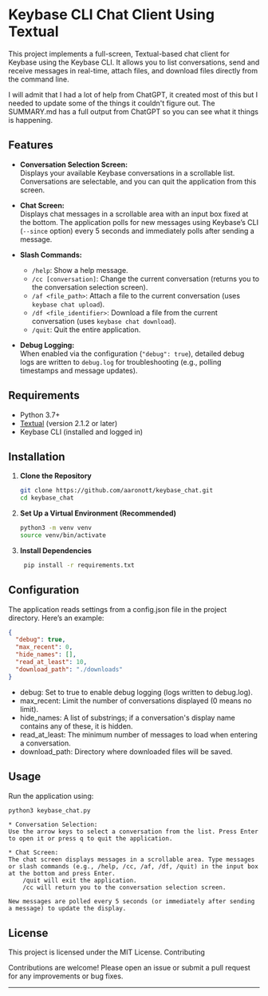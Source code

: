 # Keybase CLI Chat Client Using Textual

This project implements a full-screen, Textual-based chat client for Keybase using the Keybase CLI. It allows you to list conversations, send and receive messages in real-time, attach files, and download files directly from the command line.

I will admit that I had a lot of help from ChatGPT, it created most of this but I needed to update some of the things it couldn't figure out. The SUMMARY.md has a full output from ChatGPT so you can see what it things is happening.

## Features

- **Conversation Selection Screen:**  
  Displays your available Keybase conversations in a scrollable list. Conversations are selectable, and you can quit the application from this screen.

- **Chat Screen:**  
  Displays chat messages in a scrollable area with an input box fixed at the bottom. The application polls for new messages using Keybase’s CLI (`--since` option) every 5 seconds and immediately polls after sending a message.

- **Slash Commands:**  
  - `/help`: Show a help message.
  - `/cc [conversation]`: Change the current conversation (returns you to the conversation selection screen).
  - `/af <file_path>`: Attach a file to the current conversation (uses `keybase chat upload`).
  - `/df <file_identifier>`: Download a file from the current conversation (uses `keybase chat download`).
  - `/quit`: Quit the entire application.

- **Debug Logging:**  
  When enabled via the configuration (`"debug": true`), detailed debug logs are written to `debug.log` for troubleshooting (e.g., polling timestamps and message updates).

## Requirements

- Python 3.7+
- [Textual](https://github.com/Textualize/textual) (version 2.1.2 or later)
- Keybase CLI (installed and logged in)

## Installation

1. **Clone the Repository**

   ```bash
   git clone https://github.com/aaronott/keybase_chat.git
   cd keybase_chat
   ```



2. **Set Up a Virtual Environment (Recommended)**

   ```bash
   python3 -m venv venv
   source venv/bin/activate
   ```

3. **Install Dependencies**

   ```bash
    pip install -r requirements.txt
   ```

## Configuration

The application reads settings from a config.json file in the project directory. Here’s an example:

```json
{
  "debug": true,
  "max_recent": 0,
  "hide_names": [],
  "read_at_least": 10,
  "download_path": "./downloads"
}
```

* debug: Set to true to enable debug logging (logs written to debug.log).
* max_recent: Limit the number of conversations displayed (0 means no limit).
* hide_names: A list of substrings; if a conversation's display name contains any of these, it is hidden.
* read_at_least: The minimum number of messages to load when entering a conversation.
* download_path: Directory where downloaded files will be saved.

## Usage

Run the application using:

```bash
python3 keybase_chat.py
```

    * Conversation Selection:
    Use the arrow keys to select a conversation from the list. Press Enter to open it or press q to quit the application.

    * Chat Screen:
    The chat screen displays messages in a scrollable area. Type messages or slash commands (e.g., /help, /cc, /af, /df, /quit) in the input box at the bottom and press Enter.
        /quit will exit the application.
        /cc will return you to the conversation selection screen.

    New messages are polled every 5 seconds (or immediately after sending a message) to update the display.

## License

This project is licensed under the MIT License.
Contributing

Contributions are welcome! Please open an issue or submit a pull request for any improvements or bug fixes.


---


